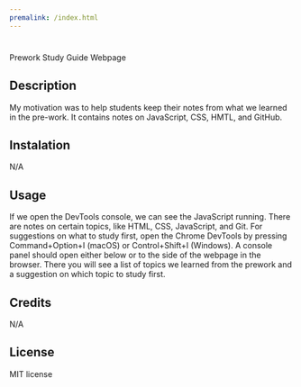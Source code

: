 ```yaml
---
premalink: /index.html
---
```


# <Your-Project-Title>
 Prework Study Guide Webpage

## Description
 My motivation was to help students keep their notes from what we learned in the pre-work. It contains notes on JavaScript, CSS, HMTL, and GitHub.

## Instalation 
 N/A

## Usage
 If we open the DevTools console, we can see the JavaScript running. There are notes on certain topics, like HTML, CSS, JavaScript, and Git. For suggestions on what to study first, open the Chrome DevTools by pressing Command+Option+I (macOS) or Control+Shift+I (Windows). A console panel should open either below or to the side of the webpage in the browser. There you will see a list of topics we learned from the prework and a suggestion on which topic to study first. 

## Credits
N/A

## License
MIT license
